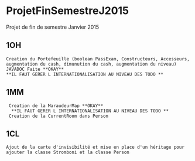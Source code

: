 # ProjetFinSemestreJ2015
Projet de fin de semestre Janvier 2015 

## 1OH 
    Creation du Portefeuille (boolean PassExam, Constructeurs, Accesseurs, augmentation du cash, dimunution du cash, augmentation du niveau) JAVADOC Faite **OKAY** 
    **IL FAUT GERER L INTERNATIONALISATION AU NIVEAU DES TODO **

## 1MM
     Creation de la MaraudeurMap **OKAY**
      **IL FAUT GERER L INTERNATIONALISATION AU NIVEAU DES TODO **
     Creation de la CurrentRoom dans Person
    
## 1CL
	Ajout de la carte d'invisibilité et mise en place d'un héritage pour ajouter la classe Stromboni et la classe Person
    